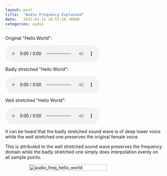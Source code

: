 ```yaml
---
layout: post
title:  "Audio Frequency Explained"
date:   2025-03-11 10:57:10 +0800
categories: audio
---
```


Original "Hello World":

<div style="display: flex; justify-content: left;">
<audio controls>
    <source src="{{ site.baseurl }}/assets/audio/hello_world.mp3" type="audio/mpeg">
    Your browser does not support the audio element.
</audio>
</div>

Badly stretched "Hello World":

<div style="display: flex; justify-content: left;">
<audio controls>
    <source src="{{ site.baseurl }}/assets/audio/hello_world_bad_stretch.mp3"  type="audio/mpeg">
    Your browser does not support the audio element.
</audio>
</div>

Well stretched "Hello World":

<div style="display: flex; justify-content: left;">
<audio controls>
    <source src="{{ site.baseurl }}/assets/audio/hello_world_good_stretch.mp3" type="audio/mpeg">
    Your browser does not support the audio element.
</audio>
</div>

It can be heard that the badly stretched sound wave is of deep lower voice while the well stretched one preserves the original female voice.

This is attributed to the well stretched sound wave preserves the frequency domain while the badly stretched one simply does interpolation evenly on all sample points.

<div style="display: flex; justify-content: center;">
      <img src="{{ site.baseurl }}/assets/imgs/audio_freq_hello_world.png" width="70%" height="50%" alt="audio_freq_hello_world" />
</div>
